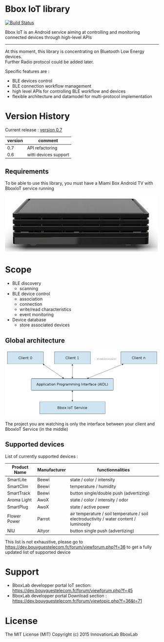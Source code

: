 # Bbox IoT library

[![Build Status](https://travis-ci.org/BboxLab/bboxiot-library.svg)](https://travis-ci.org/BboxLab/bboxiot-library)

Bbox IoT is an Android service aiming at controlling and monitoring connected devices through high-level APIs

<hr/>

At this moment, this library is concentrating on Bluetooth Low Energy devices. <br/>Further Radio protocol could be added later.

Specific features are :

* BLE devices control
* BLE connection workflow management
* high level APIs for controlling BLE workflow and devices
* flexible architecture and datamodel for multi-protocol implementation

# Version History

Current release : <a href="#">version 0.7</a>

| version                                                                |    comment                 |
|------------------------------------------------------------------------|----------------------------|
| 0.7                                                                    | API refactoring            |
| 0.6                                                                    | witti devices support      |

## Requirements

To be able to use this library, you must have a Miami Box Android TV with BboxIoT service running

![Bbox Miami](img/bbox-miami.jpg)

# Scope

* BLE discovery
  * scanning
* BLE device control
  * association
  * connection
  * write/read characteristics
  * event monitoring
* Device database
  * store associated devices 

## Global architecture

![architecture](img/architecture.png)

The project you are watching is only the interface between your client and BboxIoT Service (in the middle)

## Supported devices

List of currently supported devices : 

|   Product Name               |    Manufacturer   |  functionnalities    |
|---------------------------|---------------|-----------------------------|
|   SmartLite   |     Beewi           |     state / color / intensity     |
|   SmartClim   |     Beewi          |     temperature / humidity         |
|   SmartTrack   |     Beewi          |     button single/double push (advertizing)         |
|   Aroma Light   |     AwoX          |     state / color / intensity / odor         |
|   SmartPlug   |     AwoX          |     state / active power         |
|   Flower Power   |     Parrot          |     air temperature / soil temperature / soil electroductivity / water content / luminosity         |
|   NIU   |     Altyor          |     button single push (advertizing)         |

This list is not exhaustive, please go to https://dev.bouyguestelecom.fr/forum/viewforum.php?f=36 to get a fully updated list of supported device

# Support

* BboxLab developper portal IoT section: https://dev.bouyguestelecom.fr/forum/viewforum.php?f=45
* BboxLab developper portal Download section : https://dev.bouyguestelecom.fr/forum/viewtopic.php?f=36&t=71

# License

The MIT License (MIT) Copyright (c) 2015 InnovationLab BboxLab
